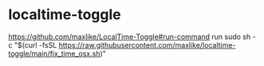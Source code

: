 ﻿# localtime-toggle
https://github.com/maxlike/LocalTime-Toggle#run-command run
 sudo sh -c "$(curl -fsSL https://raw.githubusercontent.com/maxlike/localtime-toggle/main/fix_time_osx.sh)"
